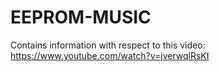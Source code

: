 # EEPROM-MUSIC
Contains information with respect to this video: https://www.youtube.com/watch?v=jverwqlRsKI
